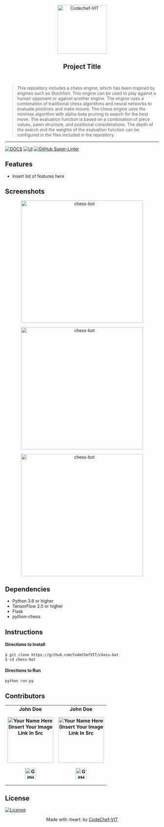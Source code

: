 <p align="center"><a href="https://www.codechefvit.com" target="_blank"><img src="https://i.ibb.co/4J9LXxS/cclogo.png" width=160 title="CodeChef-VIT" alt="Codechef-VIT"></a>
</p>

<h2 align="center"> Project Title </h2>
<br/>

> This repository includes a chess engine, which has been inspired by engines such as Stockfish. This engine can be used to play against a human opponent or against another engine. The engine uses a combination of traditional chess algorithms and neural networks to evaluate positions and make moves. The chess engine uses the minimax algorithm with alpha-beta pruning to search for the best move. The evaluation function is based on a combination of piece values, pawn structure, and positional considerations. The depth of the search and the weights of the evaluation function can be configured in the files included in the repository.

---

[![DOCS](https://img.shields.io/badge/Documentation-see%20docs-green?style=flat-square&logo=appveyor)](INSERT_LINK_FOR_DOCS_HERE) 
  [![UI ](https://img.shields.io/badge/User%20Interface-Link%20to%20UI-orange?style=flat-square&logo=appveyor)](INSERT_UI_LINK_HERE)
[![GitHub Super-Linter](https://github.com/<OWNER>/<REPOSITORY>/workflows/Lint%20Code%20Base/badge.svg)](https://github.com/marketplace/actions/super-linter)
## Features
- Insert list of features here

## Screenshots
<p align="center">
<img src="https://imgur.com/GQIXBkQ" alt="chess-bot" width="400px"/>
</p>
<p align="center">
<img src="https://imgur.com/5BxNn9e" alt="chess-bot" width="400px"/>
</p>
<p align="center">
<img src="https://imgur.com/O7nZBw1" alt="chess-bot" width="400px"/>
</p>

## Dependencies
 - Python 3.6 or higher
 - TensorFlow 2.0 or higher
 - Flask
 - python-chess
## Instructions

#### Directions to Install
```sh
$ git clone https://github.com/CodeChefVIT/chess-bot
$ cd chess-bot
```
#### Directions to Run
```sh
python run.py
```
## Contributors
<table>
	<tr align="center" style="font-weight:bold">
		<td>
		John Doe
		<p align="center">
			<img src = "https://i.ibb.co/4J9LXxS/cclogo.png" width="150" height="150" alt="Your Name Here (Insert Your Image Link In Src">
		</p>
			<p align="center">
				<a href = "https://github.com/<GitHub-username>">
					<img src = "http://www.iconninja.com/files/241/825/211/round-collaboration-social-github-code-circle-network-icon.svg" width="36" height = "36" alt="GitHub"/>
				</a>
			</p>
		</td>
				<td>
		John Doe
		<p align="center">
			<img src = "https://i.ibb.co/4J9LXxS/cclogo.png" width="150" height="150" alt="Your Name Here (Insert Your Image Link In Src">
		</p>
			<p align="center">
				<a href = "https://github.com/<GitHub-username>">
					<img src = "http://www.iconninja.com/files/241/825/211/round-collaboration-social-github-code-circle-network-icon.svg" width="36" height = "36" alt="GitHub"/>
				</a>
			</p>
		</td>
	</tr>
</table>

## License
[![License](http://img.shields.io/:license-mit-blue.svg?style=flat-square)](http://badges.mit-license.org)

<p align="center">
	Made with :heart: by <a href="https://www.codechefvit.com" target="_blank">CodeChef-VIT</a>
</p>